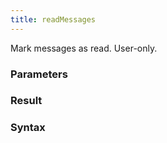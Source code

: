 ```yaml
---
title: readMessages
---
```


Mark messages as read. User-only.


### Parameters 



### Result 



### Syntax





